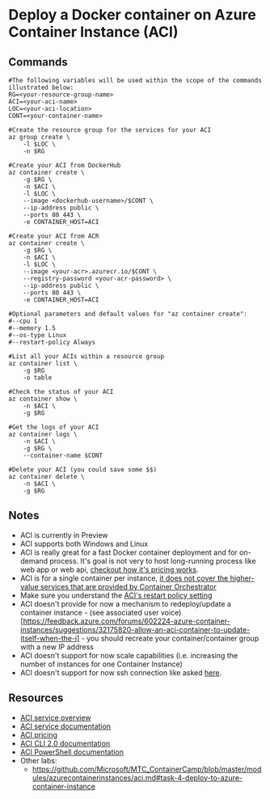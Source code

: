 # Deploy a Docker container on Azure Container Instance (ACI)

## Commands

```
#The following variables will be used within the scope of the commands illustrated below:
RG=<your-resource-group-name>
ACI=<your-aci-name>
LOC=<your-aci-location>
CONT=<your-container-name>

#Create the resource group for the services for your ACI
az group create \
    -l $LOC \
    -n $RG

#Create your ACI from DockerHub
az container create \
    -g $RG \
    -n $ACI \
    -l $LOC \
    --image <dockerhub-username>/$CONT \
    --ip-address public \
    --ports 80 443 \
    -e CONTAINER_HOST=ACI

#Create your ACI from ACR
az container create \
    -g $RG \
    -n $ACI \
    -l $LOC \
    --image <your-acr>.azurecr.io/$CONT \
    --registry-password <your-acr-password> \
    --ip-address public \
    --ports 80 443 \
    -e CONTAINER_HOST=ACI 

#Optional parameters and default values for "az container create":
#--cpu 1
#--memory 1.5
#--os-type Linux
#--restart-policy Always

#List all your ACIs within a resource group
az container list \
    -g $RG
    -o table

#Check the status of your ACI
az container show \
    -n $ACI \
    -g $RG

#Get the logs of your ACI
az container logs \
    -n $ACI \
    -g $RG \
    --container-name $CONT

#Delete your ACI (you could save some $$)
az container delete \
    -n $ACI \
    -g $RG
```

## Notes

- ACI is currently in Preview
- ACI supports both Windows and Linux
- ACI is really great for a fast Docker container deployment and for on-demand process. It's goal is not very to host long-running process like web app or web api, [checkout how it's pricing works](https://azure.microsoft.com/pricing/details/container-instances/).
- ACI is for a single container per instance, [it does not cover the higher-value services that are provided by Container Orchestrator](https://docs.microsoft.com/en-us/azure/container-instances/container-instances-orchestrator-relationship)
- Make sure you understand the [ACI's restart policy setting](https://docs.microsoft.com/en-us/azure/container-instances/container-instances-restart-policy)
- ACI doesn't provide for now a mechanism to redeploy/update a container instance - (see associated user voice)[https://feedback.azure.com/forums/602224-azure-container-instances/suggestions/32175820-allow-an-aci-container-to-update-itself-when-the-i] - you should recreate your container/container group with a new IP address
- ACI doesn't support for now scale capabilities (i.e. increasing the number of instances for one Container Instance)
- ACI doesn't support for now ssh connection like asked [here](https://feedback.azure.com/forums/602224-azure-container-instances/suggestions/32426185-open-shell-to-container).

## Resources

- [ACI service overview](https://azure.microsoft.com/services/container-instances/)
- [ACI service documentation](https://docs.microsoft.com/azure/container-instances/)
- [ACI pricing](https://azure.microsoft.com/pricing/details/container-instances/)
- [ACI CLI 2.0 documentation](https://docs.microsoft.com/cli/azure/container)
- [ACI PowerShell documentation](https://docs.microsoft.com/powershell/module/azurerm.containerinstance/#container_instances)
- Other labs:
  - https://github.com/Microsoft/MTC_ContainerCamp/blob/master/modules/azurecontainerinstances/aci.md#task-4-deploy-to-azure-container-instance